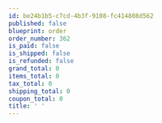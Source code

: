 ```yaml
---
id: be24b1b5-c7cd-4b3f-9108-fc414808d562
published: false
blueprint: order
order_number: 362
is_paid: false
is_shipped: false
is_refunded: false
grand_total: 0
items_total: 0
tax_total: 0
shipping_total: 0
coupon_total: 0
title: ' '
---
```

